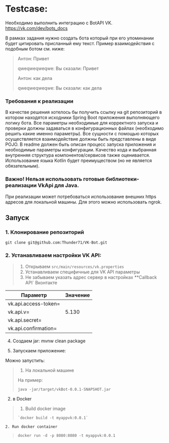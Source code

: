 # Testcase:

Необходимо выполнить интеграцию с BotAPI VK. https://vk.com/dev/bots_docs  

В рамках задания нужно создать бота который при его упоминании будет цитировать присланный ему текст. Пример взаимодействия с подобным ботом см. ниже:

> Антон: Привет
>
> qweqweqweqwe: Вы сказали: Привет
>
> Антон: как дела
>
> qweqweqweqwe: Вы сказали: как дела

###  Требования к реализации
В качестве решения хотелось бы получить ссылку на git репозиторий в котором находятся исходники Spring Boot приложения выполняющего логику бота. 
Все параметры необходимые для корректного запуска и проверки должны задаваться в конфигурационных файлах (необходимо решить какие именно параметры).
Все сущности с помощью которых осуществляется взаимодействие должны быть представлены в виде POJO.
В readme должен быть описан процесс запуска приложения и необходимые параметры конфигурации.
Качество кода и выбранная внутренняя структура компонентов/сервисов также оценивается.
Использование языка Kotlin будет преимуществом (но не является обязательным).

###  Важно! Нельзя использовать готовые библиотеки-реализации VkApi для Java.

При реализации может потребоваться использование внешних https адресов для локальной машины. Для этого можно использовать ngrok.

## Запуск

### 1. Клонирование репозиторий

`git clone git@github.com:Thunder71/VK-Bot.git`

### 2. Устанавливаем настройки VK API:

> 1. Открываем `src/main/resources/vk.properties`
> 2. Устанавливаем специфичные для VK API параметры
> 3. Не забываем указать адрес сервер в настройках **Callback API` Вконтакте

Параметр             | Значение
---------------------|----------------------
vk.api.access-token= | 
vk.api.v=            | 5.130
vk.api.secret=       | 
vk.api.confirmation= | 

4. Создаем jar:
mvnw clean package

5. Запускаем приложение:

Можно запустить:
> 1. На локальной машине
>    
>   На пример:
>    
>    `java -jar/target/vkBot-0.0.1-SNAPSHOT.jar`
2. в Docker
    
>   1. Build docker image
>
>     `docker build -t myappvk:0.0.1`
>    
    2. Run docker container

>   `docker run -d -p 8080:8080 -t myappvk:0.0.1`

